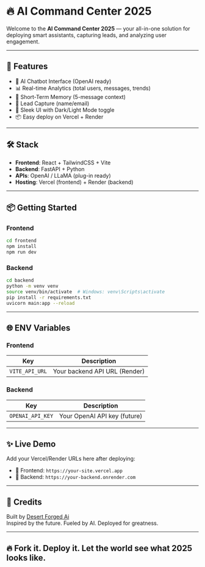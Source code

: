 # 🔥 AI Command Center 2025

Welcome to the **AI Command Center 2025** — your all-in-one solution for deploying smart assistants, capturing leads, and analyzing user engagement.

---

## 🚀 Features

- 🤖 AI Chatbot Interface (OpenAI ready)
- 📊 Real-time Analytics (total users, messages, trends)
- 🧠 Short-Term Memory (5-message context)
- 💼 Lead Capture (name/email)
- 🎨 Sleek UI with Dark/Light Mode toggle
- 📦 Easy deploy on Vercel + Render

---

## 🛠️ Stack

- **Frontend**: React + TailwindCSS + Vite
- **Backend**: FastAPI + Python
- **APIs**: OpenAI / LLaMA (plug-in ready)
- **Hosting**: Vercel (frontend) + Render (backend)

---

## 📦 Getting Started

### Frontend

```bash
cd frontend
npm install
npm run dev
```

### Backend

```bash
cd backend
python -m venv venv
source venv/bin/activate  # Windows: venv\Scripts\activate
pip install -r requirements.txt
uvicorn main:app --reload
```

---

## 🌐 ENV Variables

### Frontend

| Key            | Description                    |
|----------------|--------------------------------|
| `VITE_API_URL` | Your backend API URL (Render)  |

### Backend

| Key              | Description                  |
|------------------|------------------------------|
| `OPENAI_API_KEY` | Your OpenAI API key (future) |

---

## ✨ Live Demo

Add your Vercel/Render URLs here after deploying:

- 🔗 Frontend: `https://your-site.vercel.app`
- 🔗 Backend: `https://your-backend.onrender.com`

---

## 🧠 Credits

Built by [Desert Forged Ai](https://github.com/devjclosterman)  
Inspired by the future. Fueled by AI. Deployed for greatness.

---

## 🔥 Fork it. Deploy it. Let the world see what 2025 looks like.
